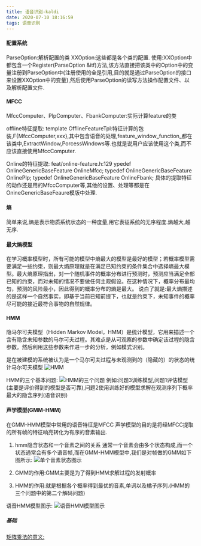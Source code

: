 ```yaml
---
title: 语音识别-kaldi
date: 2020-07-10 18:16:59
tags: 语音识别
---
```


#### 配置系统

ParseOption:解析配置的类
XXOption:这些都是各个类的配置.
使用:XXOption中都包含一个Register(ParseOption &itf)方法,该方法直接把该类中的Option中的变量注册到ParseOption中{注册使用的全是引用,目的就是通过ParseOption的接口来设置XXOption中的变量},然后使用ParseOption的读写方法操作配置文件、以及解析配置文件.


#### MFCC

<!--more-->

MfccComputer、PlpComputer、FbankComputer:实际计算feature的类

offline特征提取:
template <class F>
OfflineFeatureTpl:特征计算的包装,F{MfccComputer,xxx},其中包含语音的处理,feature_window_function_都在该类中,ExtractWindow,PorcessWindows等.也就是说用户应该使用这个类,而不应该直接使用MfccComputer.

Online的特征提取:
feat/online-feature.h:129
ypedef OnlineGenericBaseFeature<MfccComputer> OnlineMfcc;
typedef OnlineGenericBaseFeature<PlpComputer> OnlinePlp;
typedef OnlineGenericBaseFeature<FbankComputer> OnlineFbank;
具体的提取特征的动作还是用的MfccComputer等,其他的设置、处理等都是在OnineGenericBaseFeaure模版中处理.







#### 熵
简单来说,熵是表示物质系统状态的一种度量,用它表征系统的无序程度.熵越大,越无序.
#### 最大熵模型
在学习概率模型时，所有可能的模型中熵最大的模型是最好的模型；若概率模型需要满足一些约束，则最大熵原理就是在满足已知约束的条件集合中选择熵最大模型。最大熵原理指出，对一个随机事件的概率分布进行预测时，预测应当满足全部已知的约束，而对未知的情况不要做任何主观假设。在这种情况下，概率分布最均匀，预测的风险最小，因此得到的概率分布的熵是最大。
说白了就是:最大熵描述的是这样一个自然事实，即基于当前已知前提下，也就是约束下，未知事件的概率尽可能的接近最符合事物的自然规律。

#### HMM
隐马尔可夫模型（Hidden Markov Model，HMM）是统计模型，它用来描述一个含有隐含未知参数的马尔可夫过程。其难点是从可观察的参数中确定该过程的隐含参数。然后利用这些参数来作进一步的分析，例如模式识别。

是在被建模的系统被认为是一个马尔可夫过程与未观测到的（隐藏的）的状态的统计马尔可夫模型
![HMM](HMM.png)

HMM的三个基本问题:
![HMM的三个问题](HMM的三个问题.png)
例如:问题3训练模型,问题1评估模型(主要是评价得到的模型是否可靠),问题2使用训练好的模型求解在观测序列下概率最大的隐含序列(语音识别)

#### 声学模型(GMM-HMM)

在GMM-HMM模型中常用的语音特征是MFCC
声学模型的目的是将经MFCC提取的所有帧的特征响亮转化为有序的音素输出.

1. hmm隐含状态和一个音素之间的关系
通常一个音素会由多个状态构成,而一个状态通常会有多个语音帧,而在GMM-HMM模型中,我们是对帧做的GMM如下图所示:
![单个音素状态图示](单个音素状态图示.png)

2. GMM的作用:GMM主要是为了得到HMM求解过程的发射概率

3. HMM的作用:就是根据各个概率得到最优的音素,单词以及橘子序列.(HMM的三个问题中的第二个解码问题)

语音HMM模型图示:
![语音HMM模型图示](语音HMM过程图示.png)

##### 基础
[矩阵乘法的意义:](https://zhuanlan.zhihu.com/p/133631891)
